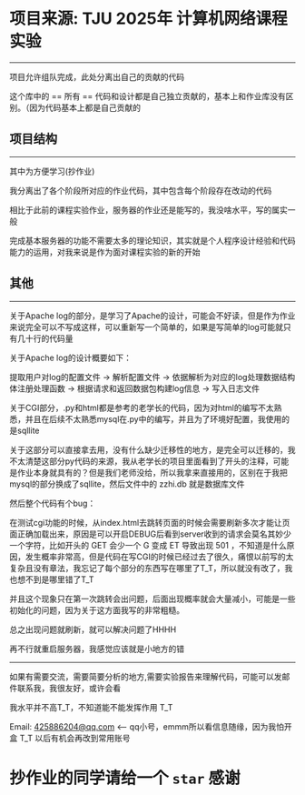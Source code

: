 # 项目来源: TJU 2025年 计算机网络课程实验

---

项目允许组队完成，此处分离出自己的贡献的代码

这个库中的 == 所有 == 代码和设计都是自己独立贡献的，基本上和作业库没有区别。（因为代码基本上都是自己贡献的


## 项目结构

---

其中为方便学习(抄作业)

我分离出了各个阶段所对应的作业代码，其中包含每个阶段存在改动的代码

相比于此前的课程实验作业，服务器的作业还是能写的，我没啥水平，写的属实一般

完成基本服务器的功能不需要太多的理论知识，其实就是个人程序设计经验和代码能力的运用，对我来说是作为面对课程实验的新的开始

## 其他

---

关于Apache log的部分，是学习了Apache的设计，可能会不好读，但是作为作业来说完全可以不写成这样，可以重新写一个简单的，如果是写简单的log可能就只有几十行的代码量

关于Apache log的设计概要如下：

提取用户对log的配置文件 -> 解析配置文件 -> 依据解析为对应的log处理数据结构体注册处理函数 -> 根据请求和返回数据包构建log信息 -> 写入日志文件

关于CGI部分，.py和html都是参考的老学长的代码，因为对html的编写不太熟悉，并且在后续不太熟悉mysql在.py中的编写，并且为了环境好配置，我使用的是sqllite

关于这部分可以直接拿去用，没有什么缺少迁移性的地方，是完全可以迁移的，我不太清楚这部分py代码的来源，我从老学长的项目里面看到了开头的注释，可能是作业本身就具有的？但是我们老师没给，所以我拿来直接用的，区别在于我把mysql的部分换成了sqllite，然后文件中的 zzhi.db 就是数据库文件

然后整个代码有个bug：

在测试cgi功能的时候，从index.html去跳转页面的时候会需要刷新多次才能让页面正确加载出来，原因是可以开启DEBUG后看到server收到的请求会莫名其妙少一个字符，比如开头的 GET 会少一个 G 变成 ET 导致出现 501 ，不知道是什么原因，发生概率非常高，但是代码在写CGI的时候已经过去了很久，痛恨以前写的太复杂且没有章法，我忘记了每个部分的东西写在哪里了T_T，所以就没有改了，我也想不到是哪里错了T_T

并且这个现象只在第一次跳转会出问题，后面出现概率就会大量减小，可能是一些初始化的问题，因为关于这方面我写的非常粗糙。

总之出现问题就刷新，就可以解决问题了HHHH

再不行就重启服务器，我感觉应该就是小地方的错

---

如果有需要交流，需要简要分析的地方,需要实验报告来理解代码，可能可以发邮件联系我，我很友好，或许会看

我水平并不高T_T，不知道能不能发挥作用 T_T

Email: 425886204@qq.com  <--  qq小号，emmm所以看信息随缘，因为我怕开盒 T_T 以后有机会再改到常用账号


# 抄作业的同学请给一个 `star` 感谢
